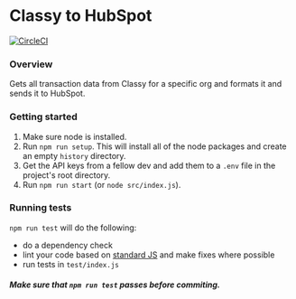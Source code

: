 # Classy to HubSpot

[![CircleCI](https://circleci.com/gh/Mediacauseagency/classy-to-hubspot.svg?style=svg)](https://circleci.com/gh/Mediacauseagency/classy-to-hubspot)

### Overview
Gets all transaction data from Classy for a specific org and formats it and sends it to HubSpot.

### Getting started
1. Make sure node is installed.
2. Run `npm run setup`. This will install all of the node packages and create an empty `history` directory.
3. Get the API keys from a fellow dev and add them to a `.env` file in the project's root directory.
4. Run `npm run start` (or `node src/index.js`).

### Running tests
`npm run test` will do the following: 
- do a dependency check
- lint your code based on [standard JS](https://standardjs.com/) and make fixes where possible
- run tests in `test/index.js`

#### *Make sure that `npm run test` passes before commiting.*
